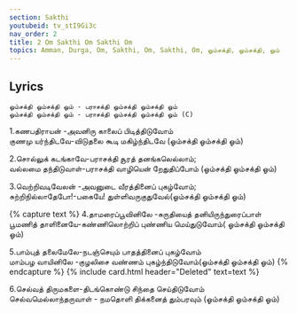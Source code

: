 ```yaml
---
section: Sakthi
youtubeid: tv_stI9Gi3c
nav_order: 2
title: 2 Om Sakthi Om Sakthi Om
topics: Amman, Durga, Om, Sakthi, Om, Sakthi, Om, ஓம்சக்தி, ஓம்சக்தி, ஓம்
---
```


## Lyrics

`ஓம்சக்தி ஓம்சக்தி ஓம் - பராசக்தி ஓம்சக்தி ஓம்சக்தி ஓம்`\
`ஓம்சக்தி ஓம்சக்தி ஓம் - பராசக்தி ஓம்சக்தி ஓம்சக்தி ஓம் (C)`

1.கணபதிராயன் -அவனிரு காலைப்  பிடித்திடுவோம்\
குணமு யர்ந்திடவே-விடுதலை கூடி மகிழ்ந்திடவே (ஓம்சக்தி ஓம்சக்தி ஓம்)

2.சொல்லுக் கடங்காவே-பராசக்தி
சூரத் தனங்கலெல்லாம்;\
வல்லமை தந்திடுவாள்-பராசக்தி
வாழியென் றேதுதிப்போம் (ஓம்சக்தி ஓம்சக்தி ஓம்)

3.வெற்றிவடிவேலன் -அவனுடை வீரத்தினைப் புகழ்வோம்;\
சுற்றிநில்லாதேபோ!-பகையே!  துள்ளிவருகுதுவேல்(ஓம்சக்தி ஓம்சக்தி ஓம்)

{% capture text %}
4.தாமரைப்பூவினிலே -சுருதியைத் தனியிருந்துரைப்பாள்\
பூமணித் தாளினையே-கண்ணிலொற்றிப்  புண்ணிய மெய்துடுவோம்(  ஓம்சக்தி ஓம்சக்தி ஓம்)

5.பாம்புத் தலைமேலே-நடஞ்செயும்  பாதத்தினைப் புகழ்வோம்\
மாம்பழ வாயினிலே -குழலிசை வண்ணம் புகழ்ந்திடுவோம்(ஓம்சக்தி ஓம்சக்தி ஓம்)
{% endcapture %} {% include card.html header="Deleted" text=text %}

6.செல்வத் திருமகளை-திடங்கொண்டு சிந்தை செய்திடுவோம்\
செல்வமெல்லாந்தருவாள் - நமதொளி திக்கனைத் தும்பரவும் (ஓம்சக்தி ஓம்சக்தி ஓம்)


